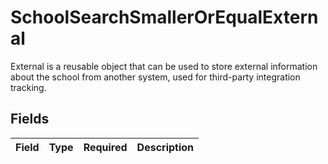 # SchoolSearchSmallerOrEqualExternal

External is a reusable object that can be used to store external information about the school from another system, used for third-party integration tracking.


## Fields

| Field       | Type        | Required    | Description |
| ----------- | ----------- | ----------- | ----------- |